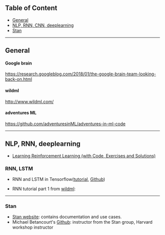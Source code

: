 ## Table of Content
* [General](#general) 
* [NLP, RNN, CNN, deeplearning](#nlp)
* [Stan](#stan)

----

## General<a name="general"><a>

#### Google brain
https://research.googleblog.com/2018/01/the-google-brain-team-looking-back-on.html

#### wildml
http://www.wildml.com/

#### adventures ML
https://github.com/adventuresinML/adventures-in-ml-code

----
## NLP, RNN, deeplearning<a name="nlp"><a>

- [Learning Reinforcement Learning (with Code, Exercises and Solutions)](http://www.wildml.com/2016/10/learning-reinforcement-learning/)

### RNN, LSTM
- RNN and LSTM in Tensorflow([tutorial](http://adventuresinmachinelearning.com/recurrent-neural-networks-lstm-tutorial-tensorflow/), [Github](https://github.com/adventuresinML/adventures-in-ml-code))

- RNN tutorial part 1 from [wildml](http://www.wildml.com/2015/09/recurrent-neural-networks-tutorial-part-1-introduction-to-rnns/): 

----
### Stan<a name="stan"><a>
- [Stan website](http://mc-stan.org/): contains documentation and use cases.
- Michael Betancourt's [Github](https://betanalpha.github.io/resources/): instructor from the Stan group, Harvard workshop instructor
